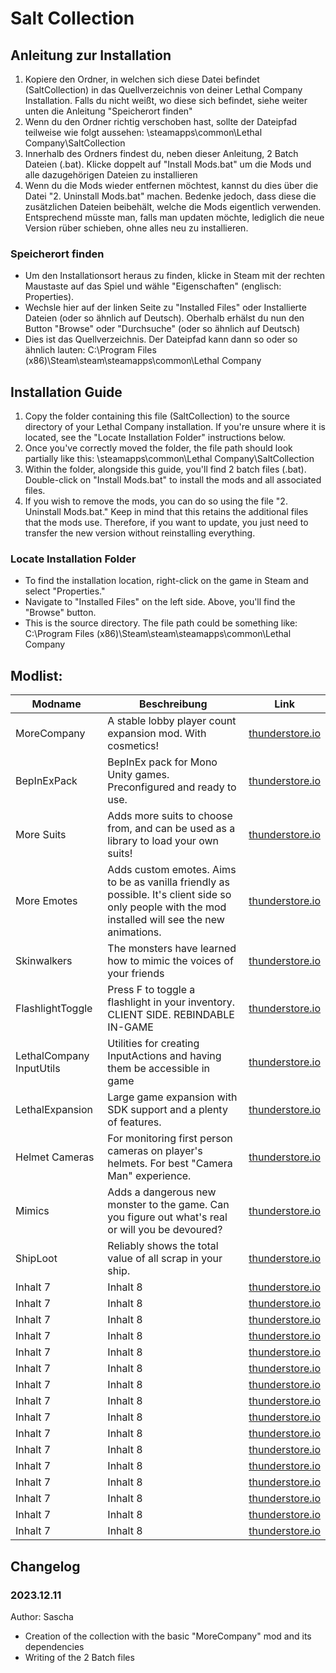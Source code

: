 # Salt Collection 

## Anleitung zur Installation
1. Kopiere den Ordner, in welchen sich diese Datei befindet (SaltCollection) in das Quellverzeichnis von deiner Lethal Company Installation. Falls du nicht weißt, wo diese sich befindet, siehe weiter unten die Anleitung "Speicherort finden"
2. Wenn du den Ordner richtig verschoben hast, sollte der Dateipfad teilweise wie folgt aussehen: \steamapps\common\Lethal Company\SaltCollection
3. Innerhalb des Ordners findest du, neben dieser Anleitung, 2 Batch Dateien (.bat). Klicke doppelt auf "Install Mods.bat" um die Mods und alle dazugehörigen Dateien zu installieren
4. Wenn du die Mods wieder entfernen möchtest, kannst du dies über die Datei "2. Uninstall Mods.bat" machen. Bedenke jedoch, dass diese die zusätzlichen Dateien beibehält, welche die Mods eigentlich verwenden. Entsprechend müsste man, falls man updaten möchte, lediglich die neue Version rüber schieben, ohne alles neu zu installieren.

### Speicherort finden
- Um den Installationsort heraus zu finden, klicke in Steam mit der rechten Maustaste auf das Spiel und wähle "Eigenschaften" (englisch: Properties).
- Wechsle hier auf der linken Seite zu "Installed Files" oder Installierte Dateien (oder so ähnlich auf Deutsch). Oberhalb erhälst du nun den Button "Browse" oder "Durchsuche" (oder so ähnlich auf Deutsch)
- Dies ist das Quellverzeichnis. Der Dateipfad kann dann so oder so ähnlich lauten: 
C:\Program Files (x86)\Steam\steam\steamapps\common\Lethal Company


##   Installation Guide

1. Copy the folder containing this file (SaltCollection) to the source directory of your Lethal Company installation. If you're unsure where it is located, see the "Locate Installation Folder" instructions below.
2. Once you've correctly moved the folder, the file path should look partially like this: \steamapps\common\Lethal Company\SaltCollection
3. Within the folder, alongside this guide, you'll find 2 batch files (.bat). Double-click on "Install Mods.bat" to install the mods and all associated files.
4. If you wish to remove the mods, you can do so using the file "2. Uninstall Mods.bat." Keep in mind that this retains the additional files that the mods use. Therefore, if you want to update, you just need to transfer the new version without reinstalling everything.

### Locate Installation Folder

- To find the installation location, right-click on the game in Steam and select "Properties."
- Navigate to "Installed Files" on the left side. Above, you'll find the "Browse" button.
- This is the source directory. The file path could be something like: C:\Program Files (x86)\Steam\steam\steamapps\common\Lethal Company


## Modlist:

| Modname | Beschreibung | Link |
|----------|----------|----------|
| MoreCompany | A stable lobby player count expansion mod. With cosmetics! | [thunderstore.io](https://thunderstore.io/c/lethal-company/p/notnotnotswipez/MoreCompany/) |
| BepInExPack | BepInEx pack for Mono Unity games. Preconfigured and ready to use. | [thunderstore.io](https://thunderstore.io/c/lethal-company/p/BepInEx/BepInExPack/) |
| More Suits | Adds more suits to choose from, and can be used as a library to load your own suits! | [thunderstore.io](https://thunderstore.io/c/lethal-company/p/x753/More_Suits/) |
| More Emotes | Adds custom emotes. Aims to be as vanilla friendly as possible. It's client side so only people with the mod installed will see the new animations. | [thunderstore.io](https://thunderstore.io/c/lethal-company/p/Sligili/More_Emotes/) |
| Skinwalkers | The monsters have learned how to mimic the voices of your friends | [thunderstore.io](https://thunderstore.io/c/lethal-company/p/RugbugRedfern/Skinwalkers/) |
| FlashlightToggle | Press F to toggle a flashlight in your inventory. CLIENT SIDE. REBINDABLE IN-GAME | [thunderstore.io](https://thunderstore.io/c/lethal-company/p/Renegades/FlashlightToggle/) |
| LethalCompany InputUtils | Utilities for creating InputActions and having them be accessible in game | [thunderstore.io](https://thunderstore.io/c/lethal-company/p/Rune580/LethalCompany_InputUtils/) |
| LethalExpansion | Large game expansion with SDK support and a plenty of features. | [thunderstore.io](https://thunderstore.io/c/lethal-company/p/HolographicWings/LethalExpansion/) |
| Helmet Cameras | For monitoring first person cameras on player's helmets. For best "Camera Man" experience. | [thunderstore.io](https://thunderstore.io/c/lethal-company/p/RickArg/Helmet_Cameras/) |
| Mimics | Adds a dangerous new monster to the game. Can you figure out what's real or will you be devoured? | [thunderstore.io](https://thunderstore.io/c/lethal-company/p/x753/Mimics/) |
| ShipLoot | Reliably shows the total value of all scrap in your ship. | [thunderstore.io](https://thunderstore.io/c/lethal-company/p/tinyhoot/ShipLoot/) |
| Inhalt 7 | Inhalt 8 | [thunderstore.io]() |
| Inhalt 7 | Inhalt 8 | [thunderstore.io]() |
| Inhalt 7 | Inhalt 8 | [thunderstore.io]() |
| Inhalt 7 | Inhalt 8 | [thunderstore.io]() |
| Inhalt 7 | Inhalt 8 | [thunderstore.io]() |
| Inhalt 7 | Inhalt 8 | [thunderstore.io]() |
| Inhalt 7 | Inhalt 8 | [thunderstore.io]() |
| Inhalt 7 | Inhalt 8 | [thunderstore.io]() |
| Inhalt 7 | Inhalt 8 | [thunderstore.io]() |
| Inhalt 7 | Inhalt 8 | [thunderstore.io]() |
| Inhalt 7 | Inhalt 8 | [thunderstore.io]() |
| Inhalt 7 | Inhalt 8 | [thunderstore.io]() |
| Inhalt 7 | Inhalt 8 | [thunderstore.io]() |
| Inhalt 7 | Inhalt 8 | [thunderstore.io]() |
| Inhalt 7 | Inhalt 8 | [thunderstore.io]() |
| Inhalt 7 | Inhalt 8 | [thunderstore.io]() |




## Changelog

### 2023.12.11
Author: Sascha
- Creation of the collection with the basic "MoreCompany" mod and its dependencies
- Writing of the 2 Batch files



